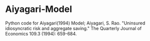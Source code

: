 # Aiyagari-Model
Python code for Aiyagari(1994) Model;
Aiyagari, S. Rao. "Uninsured idiosyncratic risk and aggregate saving." The Quarterly Journal of Economics 109.3 (1994): 659-684.
